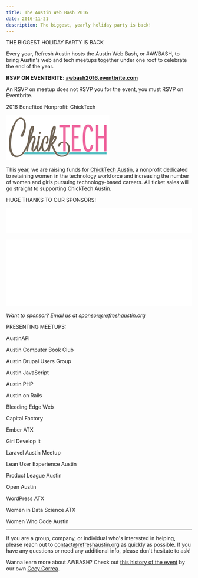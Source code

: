 ```yaml
---
title: The Austin Web Bash 2016
date: 2016-11-21
description: The biggest, yearly holiday party is back!
---
```


THE BIGGEST HOLIDAY PARTY IS BACK

Every year, Refresh Austin hosts the Austin Web Bash, or #AWBASH, to bring Austin's web and tech meetups together under one roof to celebrate the end of the year.

**RSVP ON EVENTBRITE: [awbash2016.eventbrite.com](https://www.eventbrite.com/e/awbash-2016-tickets-28917528105)**

An RSVP on meetup does not RSVP you for the event, you must RSVP on Eventbrite.

2016 Benefited Nonprofit: ChickTech

![ChickTech](images/awbash/chicktech.png)

This year, we are raising funds for [ChickTech Austin](http://austin.chicktech.org/), a nonprofit dedicated to retaining women in the technology workforce and increasing the number of women and girls pursuing technology-based careers. All ticket sales will go straight to supporting ChickTech Austin.

HUGE THANKS TO OUR SPONSORS!

![Condé Nast](images/sponsors/conde-nast-logo-white.png)

![thoughtbot](images/awbash/thoughtbot-logo-white.png)

_Want to sponsor? Email us at [sponsor@refreshaustin.org](mailto:sponsor@refreshaustin.org)_

PRESENTING MEETUPS:

AustinAPI

Austin Computer Book Club

Austin Drupal Users Group

Austin JavaScript

Austin PHP

Austin on Rails

Bleeding Edge Web

Capital Factory

Ember ATX

Girl Develop It

Laravel Austin Meetup

Lean User Experience Austin

Product League Austin

Open Austin

WordPress ATX

Women in Data Science ATX

Women Who Code Austin

***

If you are a group, company, or individual who's interested in helping, please reach out to [contact@refreshaustin.org](mailto:contact@refreshaustin.org) as quickly as possible. If you have any questions or need any additional info, please don't hesitate to ask!

Wanna learn more about AWBASH? Check out
[this history of the event](https://medium.com/@cecycorrea/an-oral-history-of-the-austin-web-bash-82f15f673300#.vxfpsg8uw)
by our own [Cecy Correa](http://twitter.com/cecycorrea).
